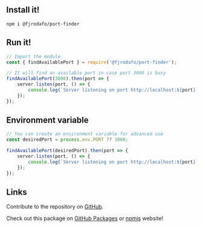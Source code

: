 ## Install it!

```shell
npm i @fjrodafo/port-finder
```

## Run it!

```js
// Import the module
const { findAvailablePort } = require('@fjrodafo/port-finder');
```

```js
// It will find an available port in case port 3000 is busy
findAvailablePort(3000).then(port => {
    server.listen(port, () => {
        console.log(`Server listening on port http://localhost:${port}`);
    });
});
```

## Environment variable

```js
// You can create an environment variable for advanced use
const desiredPort = process.env.PORT ?? 3000;

findAvailablePort(desiredPort).then(port => {
    server.listen(port, () => {
        console.log(`Server listening on port http://localhost:${port}`);
    });
});
```

## Links

Contribute to the repository on [GitHub](https://github.com/FJrodafo/port-finder).

Check out this package on [GitHub Packages](https://github.com/FJrodafo/port-finder/pkgs/npm/port-finder) or [npmjs](https://www.npmjs.com/package/@fjrodafo/port-finder) website!
